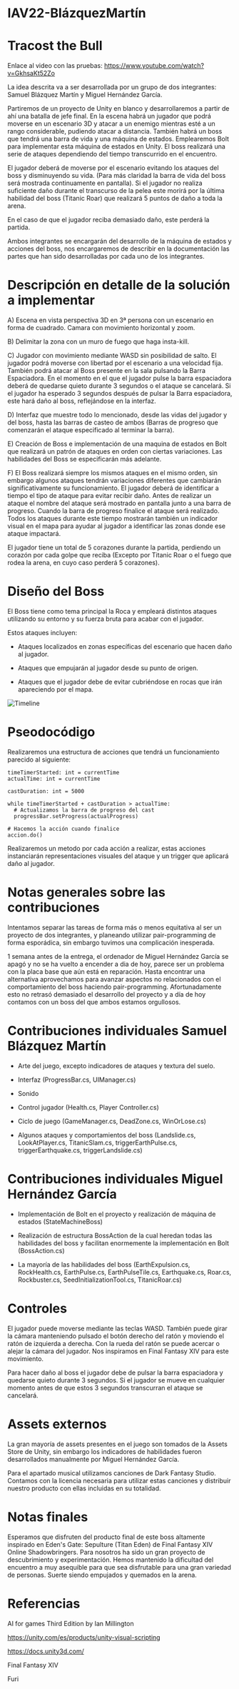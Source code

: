 # IAV22-BlázquezMartín

# Tracost the Bull

Enlace al video con las pruebas: https://www.youtube.com/watch?v=GkhsaKt52Zo

La idea descrita va a ser desarrollada por un grupo de dos integrantes: Samuel Blázquez Martín y Miguel Hernández García.

Partiremos de un proyecto de Unity en blanco y desarrollaremos a partir de ahí una batalla de jefe final.
En la escena habrá un jugador que podrá moverse en un escenario 3D y atacar a un enemigo mientras esté a un rango considerable, pudiendo atacar a distancia.
También habrá un boss que tendrá una barra de vida y una máquina de estados. Emplearemos Bolt para implementar esta máquina de estados en Unity. El boss realizará una serie de ataques dependiendo del tiempo transcurrido en el encuentro.

El jugador deberá de moverse por el escenario evitando los ataques del boss y disminuyendo su vida. (Para más claridad la barra de vida del boss será mostrada continuamente en pantalla). Si el jugador no realiza suficiente daño durante el transcurso de la pelea este morirá por la última habilidad del boss (Titanic Roar) que realizará 5 puntos de daño a toda la arena.

En el caso de que el jugador reciba demasiado daño, este perderá la partida.

Ambos integrantes se encargarán del desarrollo de la máquina de estados y acciones del boss, nos encargaremos de describir en la documentación las partes que han sido desarrolladas por cada uno de los integrantes.

# Descripción en detalle de la solución a implementar

A) Escena en vista perspectiva 3D en 3ª persona con un escenario en forma de cuadrado. Camara con movimiento horizontal y zoom.

B) Delimitar la zona con un muro de fuego que haga insta-kill.

C) Jugador con movimiento mediante WASD sin posibilidad de salto. El jugador podrá moverse con libertad por el escenario a una velocidad fija. También podrá atacar al Boss presente en la sala pulsando la Barra Espaciadora. En el momento en el que el jugador pulse la barra espaciadora deberá de quedarse quieto durante 3 segundos o el ataque se cancelará. Si el jugador ha esperado 3 segundos después de pulsar la Barra espaciadora, este hará daño al boss, reflejándose en la interfaz.

D) Interfaz que muestre todo lo mencionado, desde las vidas del jugador y del boss, hasta las barras de casteo de ambos (Barras de progreso que comenzarán el ataque especificado al terminar la barra).

E) Creación de Boss e implementación de una maquina de estados en Bolt que realizará un patrón de ataques en orden con ciertas variaciones. Las habilidades del Boss se especificarán más adelante.

F) El Boss realizará siempre los mismos ataques en el mismo orden, sin embargo algunos ataques tendrán variaciones diferentes que cambiarán significativamente su funcionamiento. El jugador deberá de identificar a tiempo el tipo de ataque para evitar recibir daño. Antes de realizar un ataque el nombre del ataque será mostrado en pantalla junto a una barra de progreso. Cuando la barra de progreso finalice el ataque será realizado. Todos los ataques durante este tiempo mostrarán también un indicador visual en el mapa para ayudar al jugador a identificar las zonas donde ese ataque impactará.

El jugador tiene un total de 5 corazones durante la partida, perdiendo un corazón por cada golpe que reciba (Excepto por Titanic Roar o el fuego que rodea la arena, en cuyo caso perderá 5 corazones).

# Diseño del Boss

El Boss tiene como tema principal la Roca y empleará distintos ataques utilizando su entorno y su fuerza bruta para acabar con el jugador.

Estos ataques incluyen:

- Ataques localizados en zonas específicas del escenario que hacen daño al jugador.

- Ataques que empujarán al jugador desde su punto de origen.

- Ataques que el jugador debe de evitar cubriéndose en rocas que irán apareciendo por el mapa.

![Timeline](timeline.png)

# Pseodocódigo

Realizaremos una estructura de acciones que tendrá un funcionamiento parecido al siguiente:

```
timeTimerStarted: int = currentTime
actualTime: int = currentTime

castDuration: int = 5000

while timeTimerStarted + castDuration > actualTime:
  # Actualizamos la barra de progreso del cast
  progressBar.setProgress(actualProgress)

# Hacemos la acción cuando finalice
accion.do()

```

Realizaremos un metodo por cada acción a realizar, estas acciones instanciarán representaciones visuales del ataque y un trigger que aplicará daño al jugador.

# Notas generales sobre las contribuciones

Intentamos separar las tareas de forma más o menos equitativa al ser un proyecto de dos integrantes, y planeando utilizar pair-programming de forma esporádica, sin embargo tuvimos una complicación inesperada.

1 semana antes de la entrega, el ordenador de Miguel Hernández García se apagó y no se ha vuelto a encender a dia de hoy, parece ser un problema con la placa base que aún está en reparación. Hasta encontrar una alternativa aprovechamos para avanzar aspectos no relacionados con el comportamiento del boss haciendo pair-programming. Afortunadamente esto no retrasó demasiado el desarrollo del proyecto y a día de hoy contamos con un boss del que ambos estamos orgullosos. 

# Contribuciones individuales Samuel Blázquez Martín

- Arte del juego, excepto indicadores de ataques y textura del suelo.

- Interfaz (ProgressBar.cs, UIManager.cs)

- Sonido

- Control jugador (Health.cs, Player Controller.cs)

- Ciclo de juego (GameManager.cs, DeadZone.cs, WinOrLose.cs)

- Algunos ataques y comportamientos del boss (Landslide.cs, LookAtPlayer.cs, TitanicSlam.cs, triggerEarthPulse.cs, triggerEarthquake.cs, triggerLandslide.cs)

# Contribuciones individuales Miguel Hernández García

- Implementación de Bolt en el proyecto y realización de máquina de estados (StateMachineBoss)

- Realización de estructura BossAction de la cual heredan todas las habilidades del boss y facilitan enormemente la implementación en Bolt (BossAction.cs)

- La mayoría de las habilidades del boss (EarthExpulsion.cs, RockHealth.cs, EarthPulse.cs, EarthPulseTile.cs, Earthquake.cs, Roar.cs, Rockbuster.cs, SeedInitializationTool.cs, TitanicRoar.cs)

# Controles

El jugador puede moverse mediante las teclas WASD. También puede girar la cámara manteniendo pulsado el botón derecho del ratón y moviendo el ratón de izquierda a derecha. Con la rueda del ratón se puede acercar o alejar la cámara del jugador. Nos inspiramos en Final Fantasy XIV para este movimiento.

Para hacer daño al boss el jugador debe de pulsar la barra espaciadora y quedarse quieto durante 3 segundos. Si el jugador se mueve en cualquier momento antes de que estos 3 segundos transcurran el ataque se cancelará.

# Assets externos

La gran mayoría de assets presentes en el juego son tomados de la Assets Store de Unity, sin embargo los indicadores de habilidades fueron desarrollados manualmente por Miguel Hernández García.

Para el apartado musical utilizamos canciones de Dark Fantasy Studio. Contamos con la licencia necesaria para utilizar estas canciones y distribuir nuestro producto con ellas incluidas en su totalidad.

# Notas finales

Esperamos que disfruten del producto final de este boss altamente inspirado en Eden's Gate: Sepulture (Titan Eden) de Final Fantasy XIV Online Shadowbringers. Para nosotros ha sido un gran proyecto de descubrimiento y experimentación. Hemos mantenido la dificultad del encuentro a muy asequible para que sea disfrutable para una gran variedad de personas. Suerte siendo empujados y quemados en la arena.

# Referencias

AI for games Third Edition by Ian Millington

https://unity.com/es/products/unity-visual-scripting

https://docs.unity3d.com/

Final Fantasy XIV

Furi
